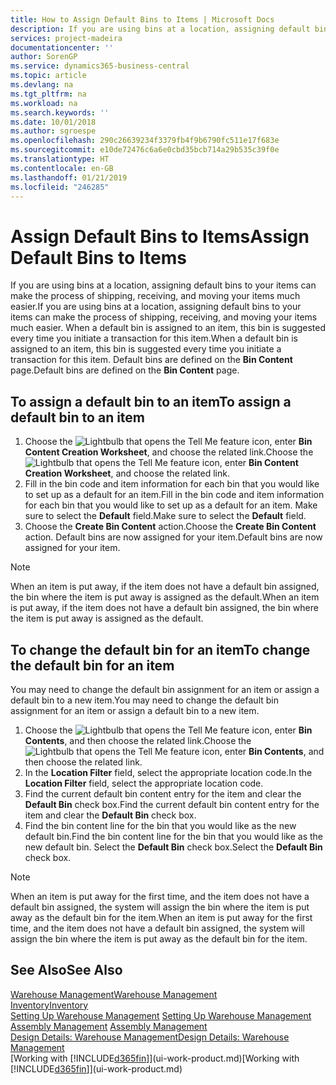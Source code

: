 ```yaml
---
title: How to Assign Default Bins to Items | Microsoft Docs
description: If you are using bins at a location, assigning default bins to your items can make the process of shipping, receiving, and moving your items much easier. When a default bin is assigned to an item, this bin is suggested every time you initiate a transaction for this item.
services: project-madeira
documentationcenter: ''
author: SorenGP
ms.service: dynamics365-business-central
ms.topic: article
ms.devlang: na
ms.tgt_pltfrm: na
ms.workload: na
ms.search.keywords: ''
ms.date: 10/01/2018
ms.author: sgroespe
ms.openlocfilehash: 290c26639234f3379fb4f9b6790fc511e17f683e
ms.sourcegitcommit: e10de72476c6a6e0cbd35bcb714a29b535c39f0e
ms.translationtype: HT
ms.contentlocale: en-GB
ms.lasthandoff: 01/21/2019
ms.locfileid: "246285"
---
```

# <a name="assign-default-bins-to-items"></a><span data-ttu-id="c90fe-104">Assign Default Bins to Items</span><span class="sxs-lookup"><span data-stu-id="c90fe-104">Assign Default Bins to Items</span></span>
<span data-ttu-id="c90fe-105">If you are using bins at a location, assigning default bins to your items can make the process of shipping, receiving, and moving your items much easier.</span><span class="sxs-lookup"><span data-stu-id="c90fe-105">If you are using bins at a location, assigning default bins to your items can make the process of shipping, receiving, and moving your items much easier.</span></span> <span data-ttu-id="c90fe-106">When a default bin is assigned to an item, this bin is suggested every time you initiate a transaction for this item.</span><span class="sxs-lookup"><span data-stu-id="c90fe-106">When a default bin is assigned to an item, this bin is suggested every time you initiate a transaction for this item.</span></span> <span data-ttu-id="c90fe-107">Default bins are defined on the **Bin Content** page.</span><span class="sxs-lookup"><span data-stu-id="c90fe-107">Default bins are defined on the **Bin Content** page.</span></span>  

## <a name="to-assign-a-default-bin-to-an-item"></a><span data-ttu-id="c90fe-108">To assign a default bin to an item</span><span class="sxs-lookup"><span data-stu-id="c90fe-108">To assign a default bin to an item</span></span>
1.  <span data-ttu-id="c90fe-109">Choose the ![Lightbulb that opens the Tell Me feature](media/ui-search/search_small.png "Tell me what you want to do") icon, enter **Bin Content Creation Worksheet**, and choose the related link.</span><span class="sxs-lookup"><span data-stu-id="c90fe-109">Choose the ![Lightbulb that opens the Tell Me feature](media/ui-search/search_small.png "Tell me what you want to do") icon, enter **Bin Content Creation Worksheet**, and choose the related link.</span></span>  
2.  <span data-ttu-id="c90fe-110">Fill in the bin code and item information for each bin that you would like to set up as a default for an item.</span><span class="sxs-lookup"><span data-stu-id="c90fe-110">Fill in the bin code and item information for each bin that you would like to set up as a default for an item.</span></span> <span data-ttu-id="c90fe-111">Make sure to select the **Default** field.</span><span class="sxs-lookup"><span data-stu-id="c90fe-111">Make sure to select the **Default** field.</span></span>  
3.  <span data-ttu-id="c90fe-112">Choose the **Create Bin Content** action.</span><span class="sxs-lookup"><span data-stu-id="c90fe-112">Choose the **Create Bin Content** action.</span></span> <span data-ttu-id="c90fe-113">Default bins are now assigned for your item.</span><span class="sxs-lookup"><span data-stu-id="c90fe-113">Default bins are now assigned for your item.</span></span>  

> [!NOTE]  
>  <span data-ttu-id="c90fe-114">When an item is put away, if the item does not have a default bin assigned, the bin where the item is put away is assigned as the default.</span><span class="sxs-lookup"><span data-stu-id="c90fe-114">When an item is put away, if the item does not have a default bin assigned, the bin where the item is put away is assigned as the default.</span></span>  

## <a name="to-change-the-default-bin-for-an-item"></a><span data-ttu-id="c90fe-115">To change the default bin for an item</span><span class="sxs-lookup"><span data-stu-id="c90fe-115">To change the default bin for an item</span></span>  
<span data-ttu-id="c90fe-116">You may need to change the default bin assignment for an item or assign a default bin to a new item.</span><span class="sxs-lookup"><span data-stu-id="c90fe-116">You may need to change the default bin assignment for an item or assign a default bin to a new item.</span></span>    
1.  <span data-ttu-id="c90fe-117">Choose the ![Lightbulb that opens the Tell Me feature](media/ui-search/search_small.png "Tell me what you want to do") icon, enter **Bin Contents**, and then choose the related link.</span><span class="sxs-lookup"><span data-stu-id="c90fe-117">Choose the ![Lightbulb that opens the Tell Me feature](media/ui-search/search_small.png "Tell me what you want to do") icon, enter **Bin Contents**, and then choose the related link.</span></span>  
2.  <span data-ttu-id="c90fe-118">In the **Location Filter** field, select the appropriate location code.</span><span class="sxs-lookup"><span data-stu-id="c90fe-118">In the **Location Filter** field, select the appropriate location code.</span></span>  
3.  <span data-ttu-id="c90fe-119">Find the current default bin content entry for the item and clear the **Default Bin** check box.</span><span class="sxs-lookup"><span data-stu-id="c90fe-119">Find the current default bin content entry for the item and clear the **Default Bin** check box.</span></span>  
4.  <span data-ttu-id="c90fe-120">Find the bin content line for the bin that you would like as the new default bin.</span><span class="sxs-lookup"><span data-stu-id="c90fe-120">Find the bin content line for the bin that you would like as the new default bin.</span></span> <span data-ttu-id="c90fe-121">Select the **Default Bin** check box.</span><span class="sxs-lookup"><span data-stu-id="c90fe-121">Select the **Default Bin** check box.</span></span>  

> [!NOTE]  
>  <span data-ttu-id="c90fe-122">When an item is put away for the first time, and the item does not have a default bin assigned, the system will assign the bin where the item is put away as the default bin for the item.</span><span class="sxs-lookup"><span data-stu-id="c90fe-122">When an item is put away for the first time, and the item does not have a default bin assigned, the system will assign the bin where the item is put away as the default bin for the item.</span></span>  

## <a name="see-also"></a><span data-ttu-id="c90fe-123">See Also</span><span class="sxs-lookup"><span data-stu-id="c90fe-123">See Also</span></span>  
[<span data-ttu-id="c90fe-124">Warehouse Management</span><span class="sxs-lookup"><span data-stu-id="c90fe-124">Warehouse Management</span></span>](warehouse-manage-warehouse.md)  
[<span data-ttu-id="c90fe-125">Inventory</span><span class="sxs-lookup"><span data-stu-id="c90fe-125">Inventory</span></span>](inventory-manage-inventory.md)  
<span data-ttu-id="c90fe-126">[Setting Up Warehouse Management](warehouse-setup-warehouse.md)   </span><span class="sxs-lookup"><span data-stu-id="c90fe-126">[Setting Up Warehouse Management](warehouse-setup-warehouse.md)   </span></span>  
<span data-ttu-id="c90fe-127">[Assembly Management](assembly-assemble-items.md)  </span><span class="sxs-lookup"><span data-stu-id="c90fe-127">[Assembly Management](assembly-assemble-items.md)  </span></span>  
[<span data-ttu-id="c90fe-128">Design Details: Warehouse Management</span><span class="sxs-lookup"><span data-stu-id="c90fe-128">Design Details: Warehouse Management</span></span>](design-details-warehouse-management.md)  
<span data-ttu-id="c90fe-129">[Working with [!INCLUDE[d365fin](includes/d365fin_md.md)]](ui-work-product.md)</span><span class="sxs-lookup"><span data-stu-id="c90fe-129">[Working with [!INCLUDE[d365fin](includes/d365fin_md.md)]](ui-work-product.md)</span></span>
